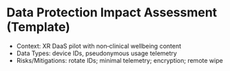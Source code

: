 # Data Protection Impact Assessment (Template)
- Context: XR DaaS pilot with non‑clinical wellbeing content
- Data Types: device IDs, pseudonymous usage telemetry
- Risks/Mitigations: rotate IDs; minimal telemetry; encryption; remote wipe
